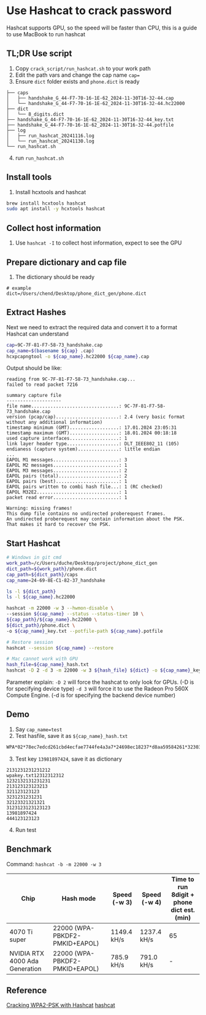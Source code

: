 # Use Hashcat to crack password
Hashcat supports GPU, so the speed will be faster than CPU, this is a guide to use MacBook to run hashcat

## TL;DR Use script
1. Copy `crack_script/run_hashcat.sh` to your work path
2. Edit the path vars and change the cap name `cap=`
3. Ensure `dict` folder exists and `phone.dict` is ready
```
├── caps
│   ├── handshake_G_44-F7-70-16-1E-62_2024-11-30T16-32-44.cap
│   └── handshake_G_44-F7-70-16-1E-62_2024-11-30T16-32-44.hc22000
├── dict
│   └── 8_digits.dict
├── handshake_G_44-F7-70-16-1E-62_2024-11-30T16-32-44_key.txt
├── handshake_G_44-F7-70-16-1E-62_2024-11-30T16-32-44.potfile
├── log
│   ├── run_hashcat_20241116.log
│   └── run_hashcat_20241130.log
└── run_hashcat.sh
```
4. run `run_hashcat.sh`

## Install tools
1. Install hcxtools and hashcat
```bash
brew install hcxtools hashcat
sudo apt install -y hcxtools hashcat
```

## Collect host information
1. Use `hashcat -I` to collect host information, expect to see the GPU
   
## Prepare dictionary and cap file
1. The dictionary should be ready
```
# example
dict=/Users/chend/Desktop/phone_dict_gen/phone.dict
```

## Extract Hashes
Next we need to extract the required data and convert it to a format Hashcat can understand
```bash
cap=9C-7F-81-F7-58-73_handshake.cap
cap_name=$(basename ${cap} .cap)
hcxpcapngtool -o ${cap_name}.hc22000 ${cap_name}.cap 
```
Output should be like:
```
reading from 9C-7F-81-F7-58-73_handshake.cap...
failed to read packet 7216

summary capture file
--------------------
file name................................: 9C-7F-81-F7-58-73_handshake.cap
version (pcap/cap).......................: 2.4 (very basic format without any additional information)
timestamp minimum (GMT)..................: 17.01.2024 23:05:31
timestamp maximum (GMT)..................: 18.01.2024 00:18:18
used capture interfaces..................: 1
link layer header type...................: DLT_IEEE802_11 (105)
endianess (capture system)...............: little endian
...
EAPOL M1 messages........................: 3
EAPOL M2 messages........................: 1
EAPOL M3 messages........................: 2
EAPOL pairs (total)......................: 2
EAPOL pairs (best).......................: 1
EAPOL pairs written to combi hash file...: 1 (RC checked)
EAPOL M32E2..............................: 1
packet read error........................: 1

Warning: missing frames!
This dump file contains no undirected proberequest frames.
An undirected proberequest may contain information about the PSK.
That makes it hard to recover the PSK.
```

## Start Hashcat
```bash
# Windows in git cmd
work_path=/c/Users/duche/Desktop/project/phone_dict_gen
dict_path=${work_path}/phone.dict
cap_path=${dict_path}/caps
cap_name=24-69-8E-C1-82-37_handshake

ls -l ${dict_path}
ls -l ${cap_name}.hc22000

hashcat -m 22000 -w 3 --hwmon-disable \
--session ${cap_name} --status --status-timer 10 \
${cap_path}/${cap_name}.hc22000 \
${dict_path}/phone.dict \
-o ${cap_name}_key.txt --potfile-path ${cap_name}.potfile

# Restore session
hashcat --session ${cap_name} --restore

# Mac cannot work with GPU
hash_file=${cap_name}_hash.txt
hashcat -D 2 -d 3 -m 22000 -w 3 ${hash_file} ${dict} -o ${cap_name}_key.txt --potfile-path ${cap_name}.potfile
```
Parameter explain:
`-D 2` will force the hashcat to only look for GPUs. (-D is for specifying device type)
`-d 3` will force it to use the Radeon Pro 560X Compute Engine. (-d is for specifying the backend device number)

## Demo
1. Say `cap_name=test`
2. Test hasfile, save it as `${cap_name}_hash.txt`
```bash
WPA*02*78ec7edcd261cbd4ecfae7744fe4a3a7*24698ec18237*d8aa59584261*323032*dcab6957d64454a5759ab7a83e3bde73bd7bbcff777aeb91b1a02b24c2ff3416*0103007502010a000000000000000000012016734a4a7126b793325e7ecf138f17572a0262d1905bbb2dc5735582488201000000000000000000000000000000000000000000000000000000000000000000000000000000000000000000000000001630140100000fac040100000fac040100000fac020000*02
``` 
3. Test key `13981897424`, save it as dictionary
```
2131231231231212
wpakey.txt12312312312                 
1232132131231231
213123123123213
321123123123
3231231231231
32123321321321
3123123123123123
13981897424
444123123123
```
4. Run test

## Benchmark
Command: `hashcat -b -m 22000 -w 3`

| Chip          | Hash mode                      | Speed (-w 3) | Speed (-w 4) | Time to run 8digit + phone dict est. (min) |
| ------------- | ------------------------------ | ------------ | ------------ | ------------------------------------------ |
| 4070 Ti super | 22000 (WPA-PBKDF2-PMKID+EAPOL) | 1149.4 kH/s  | 1237.4 kH/s  | 65                                         |
| NVIDIA RTX 4000 Ada Generation | 22000 (WPA-PBKDF2-PMKID+EAPOL) | 785.9 kH/s  | 791.0 kH/s  | -                                         |


## Reference
[Cracking WPA2-PSK with Hashcat](https://node-security.com/posts/cracking-wpa2-with-hashcat/)
[hashcat](https://hashcat.net/hashcat/)